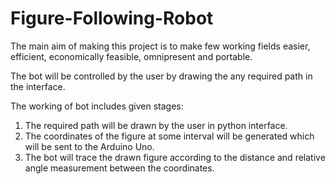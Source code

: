 # Figure-Following-Robot

The main aim of making this project is to make few working fields easier, efficient, economically feasible, omnipresent and portable. 

The bot will be controlled by the user by drawing the any required path in the interface.

The working of bot includes given stages:

1. The required path will be drawn by the user in python interface.
2. The coordinates of the figure at some interval will be generated which will be sent to the Arduino Uno.
3. The bot will trace the drawn figure according to the distance and relative angle measurement between the coordinates.
